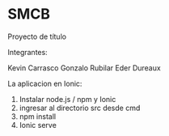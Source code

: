 # **SMCB**

Proyecto de título

Integrantes:

Kevin Carrasco
Gonzalo Rubilar
Eder Dureaux

La aplicacion en Ionic:

1. Instalar node.js / npm y Ionic
2. ingresar al directorio src desde cmd
3. npm install
4. Ionic serve 

